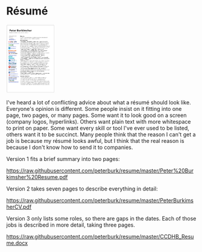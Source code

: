 # Résumé

<img class="aligncenter" alt="CV" src="https://raw.githubusercontent.com/peterburk/resume/master/CV.png" width="128">

I've heard a lot of conflicting advice about what a résumé should look like. Everyone's opinion is different. 
Some people insist on it fitting into one page, two pages, or many pages. 
Some want it to look good on a screen (company logos, hyperlinks). Others want plain text with more whitespace to print on paper. 
Some want every skill or tool I've ever used to be listed, others want it to be succinct. 
Many people think that the reason I can't get a job is because my résumé looks awful, but I think that the real reason is because I don't know how to send it to companies. 


Version 1 fits a brief summary into two pages:

https://raw.githubusercontent.com/peterburk/resume/master/Peter%20Burkimsher%20Resume.pdf


Version 2 takes seven pages to describe everything in detail:

https://raw.githubusercontent.com/peterburk/resume/master/PeterBurkimsherCV.pdf


Version 3 only lists some roles, so there are gaps in the dates. Each of those jobs is described in more detail, taking three pages. 

https://raw.githubusercontent.com/peterburk/resume/master/CCDHB_Resume.docx

